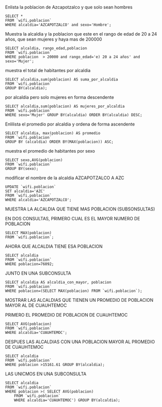 Enlista la poblacion de Azcapotzalco y que solo sean hombres

    SELECT * 
    FROM `wifi.poblacion`
    WHERE alcaldia='AZCAPOTZALCO' and sexo='Hombre';

Muestra la alcaldia y la poblacion que este en el rango de edad de 20 a 24 años, que sean mujeres y haya mas de 200000

    SELECT alcaldia, rango_edad,poblacion
    FROM `wifi.poblacion`
    WHERE poblacion  > 20000 and rango_edad='e) 20 a 24 años' and sexo='Mujer';

muestra el total de habitantes por alcaldia

    SELECT alcaldia,sum(poblacion) AS suma_por_alcaldia
    FROM `wifi.poblacion`
    GROUP BY(alcaldia);
    
por alcaldia pero solo mujeres en forma descendente

    SELECT alcaldia,sum(poblacion) AS mujeres_por_alcaldia
    FROM `wifi.poblacion`
    WHERE sexo='Mujer' GROUP BY(alcaldia) ORDER BY(alcaldia) DESC;

Enlilista el promedio por alcaldia y ordena de forma ascendente

    SELECT alcaldia, max(poblacion) AS promedio 
    FROM `wifi.poblacion`
    GROUP BY (alcaldia) ORDER BY(MAX(poblacion)) ASC;
    
 muestra el promedio de habitantes por sexo
 
    SELECT sexo,AVG(poblacion)
    FROM `wifi.poblacion`
    GROUP BY(sexo);
    
modificar el  nombre de la alcaldia AZCAPOTZALCO A AZC

    UPDATE `wifi.poblacion`
    SET alcaldia='AZC'
    FROM `wifi.poblacion`
    WHERE alcaldia='AZCAPOTZALCO';
    
MUESTRA LA ALCALDIA QUE TIENE MAS POBLACION (SUBSONSULTAS)

EN DOS CONSULTAS, PRIMERO CUAL ES EL MAYOR NUMERO DE POBLACION
    
    SELECT MAX(poblacion)
    FROM `wifi.poblacion`;
    
AHORA QUE ALCALDIA TIENE ESA POBLACION

    SELECT alcaldia
    FROM `wifi.poblacion`
    WHERE poblacion=76092;
    
JUNTO EN UNA SUBCONSULTA

    SELECT alcaldia AS alcaldia_con_mayor, poblacion
    FROM `wifi.poblacion`
    WHERE poblacion=(SELECT MAX(poblacion) FROM `wifi.poblacion`);
    
MOSTRAR LAS ALCALDIAS QUE TIENEN UN PROMEDIO DE POBLACION MAYOR AL DE CUAUHTEMOC

PRIMERO EL PROMEDIO DE POBLACION DE CUAUHTEMOC

    SELECT AVG(poblacion)
    FROM `wifi.poblacion`
    WHERE alcaldia='CUAUHTEMOC';
    
DESPUES LAS ALCALDIAS CON UNA POBLACION MAYOR AL PROMEDIO DE CUAUHTEMOC

    SELECT alcaldia
    FROM `wifi.poblacion`
    WHERE poblacion >15161.61 GROUP BY(alcaldia);
    
LAS UNICMOS EN UNA SUBCONSULTA

    SELECT alcaldia
    FROM `wifi.poblacion`
    WHERE poblacion >( SELECT AVG(poblacion)
        FROM `wifi.poblacion`
        WHERE alcaldia='CUAUHTEMOC') GROUP BY(alcaldia);

